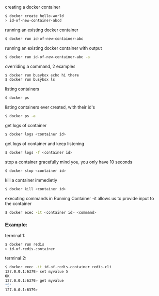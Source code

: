 creating a docker container 
```sh
$ docker create hello-world
> id-of-new-container-abcd
```
running an existing docker container 
```sh
$ docker run id-of-new-container-abc
```

running an existing docker container with output
```sh
$ docker run id-of-new-container-abc -a
```
overriding a command, 2 examples
```sh
$ docker run busybox echo hi there
$ docker run busybox ls
```

listing containers 
```sh
$ docker ps
```

listing containers ever created, with their id's
```sh
$ docker ps -a
```

get logs of container
```sh
$ docker logs <container id>
```

get logs of container and keep listening
```sh
$ docker logs -f <container id>
```

stop a container gracefully
mind you, you only have 10 seconds
```sh
$ docker stop <container id>
```

kill a container immedietly
```sh
$ docker kill <container id>
```

executing commands in Running Container
-it allows us to provide input to the container
```sh
$ docker exec -it <container id> <command>
```
### Example:
terminal 1:
```sh
$ docker run redis
> id-of-redis-container
```
terminal 2:
```sh
$ docker exec -it id-of-redis-container redis-cli
127.0.0.1:6379> set myvalue 5
OK
127.0.0.1:6379> get myvalue
"5"
127.0.0.1:6379>
```





